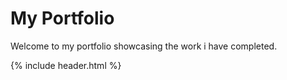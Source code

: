 # My Portfolio
Welcome to my portfolio showcasing the work i have completed.


{% include header.html %}
